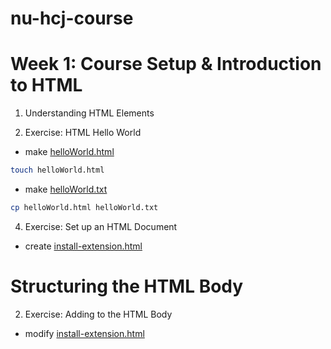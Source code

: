 # nu-hcj-course

# Week 1: Course Setup & Introduction to HTML

1. Understanding HTML Elements

2. Exercise: HTML Hello World

- make [helloWorld.html](helloWorld.html)

```bash
touch helloWorld.html
```

- make [helloWorld.txt](helloWorld.txt)

```bash
cp helloWorld.html helloWorld.txt
```

4. Exercise: Set up an HTML Document

- create [install-extension.html](install-extension.html)

# Structuring the HTML Body

2. Exercise: Adding to the HTML Body

- modify [install-extension.html](install-extension.html)
